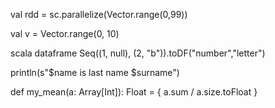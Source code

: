 
val rdd = sc.parallelize(Vector.range(0,99))

val v = Vector.range(0, 10)


scala dataframe
Seq((1, null), (2, "b")).toDF("number","letter")

println(s"$name is last name $surname")

def my_mean(a: Array[Int]): Float = {
    a.sum / a.size.toFloat
}

